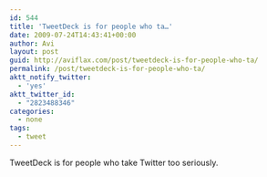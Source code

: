 ```yaml
---
id: 544
title: 'TweetDeck is for people who ta…'
date: 2009-07-24T14:43:41+00:00
author: Avi
layout: post
guid: http://aviflax.com/post/tweetdeck-is-for-people-who-ta/
permalink: /post/tweetdeck-is-for-people-who-ta/
aktt_notify_twitter:
  - 'yes'
aktt_twitter_id:
  - "2823488346"
categories:
  - none
tags:
  - tweet
---
```

TweetDeck is for people who take Twitter too seriously.
